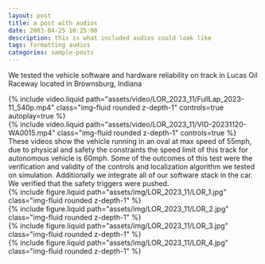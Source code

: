 ```yaml
---
layout: post
title: a post with audios
date: 2003-04-25 10:25:00
description: this is what included audios could look like
tags: formatting audios
categories: sample-posts
---
```


We tested the vehicle software and hardware reliability on track in Lucas Oil Raceway located in Brownsburg, Indiana 

<div class="row mt-3">
    <div class="col-sm mt-3 mt-md-0">
        {% include video.liquid path="assets/video/LOR_2023_11/FullLap_2023-11_540p.mp4" class="img-fluid rounded z-depth-1" controls=true autoplay=true %}
    </div>
    <div class="col-sm mt-3 mt-md-0">
        {% include video.liquid path="assets/video/LOR_2023_11/VID-20231120-WA0015.mp4" class="img-fluid rounded z-depth-1" controls=true %}
    </div>
</div>
<div class="caption">
    These videos show the vehicle running in an oval at max speed of 55mph, due to physical and safety the constraints the speed limit of this track for autonomous vehicle is 60mph. Some of the outcomes of this test were the verification and validity of the controls and localization algorithm we tested on simulation. Additionally we integrate all of our software stack in the car. We verified that the safety triggers were pushed. 

<div class="row mt-3">
    <div class="col-sm mt-3 mt-md-0">
        {% include figure.liquid path="assets/img/LOR_2023_11/LOR_1.jpg" class="img-fluid rounded z-depth-1" %}
    </div>
    <div class="col-sm mt-3 mt-md-0">
        {% include figure.liquid path="assets/img/LOR_2023_11/LOR_2.jpg" class="img-fluid rounded z-depth-1" %}
    </div>
    <div class="col-sm mt-3 mt-md-0">
        {% include figure.liquid path="assets/img/LOR_2023_11/LOR_3.jpg" class="img-fluid rounded z-depth-1" %}
    </div>
    <div class="col-sm mt-3 mt-md-0">
        {% include figure.liquid path="assets/img/LOR_2023_11/LOR_4.jpg" class="img-fluid rounded z-depth-1" %}
    </div>


</div>